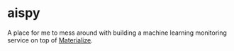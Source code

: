# aispy

A place for me to mess around with building a machine learning monitoring service on top of [Materialize](https://www.materialize.com).

